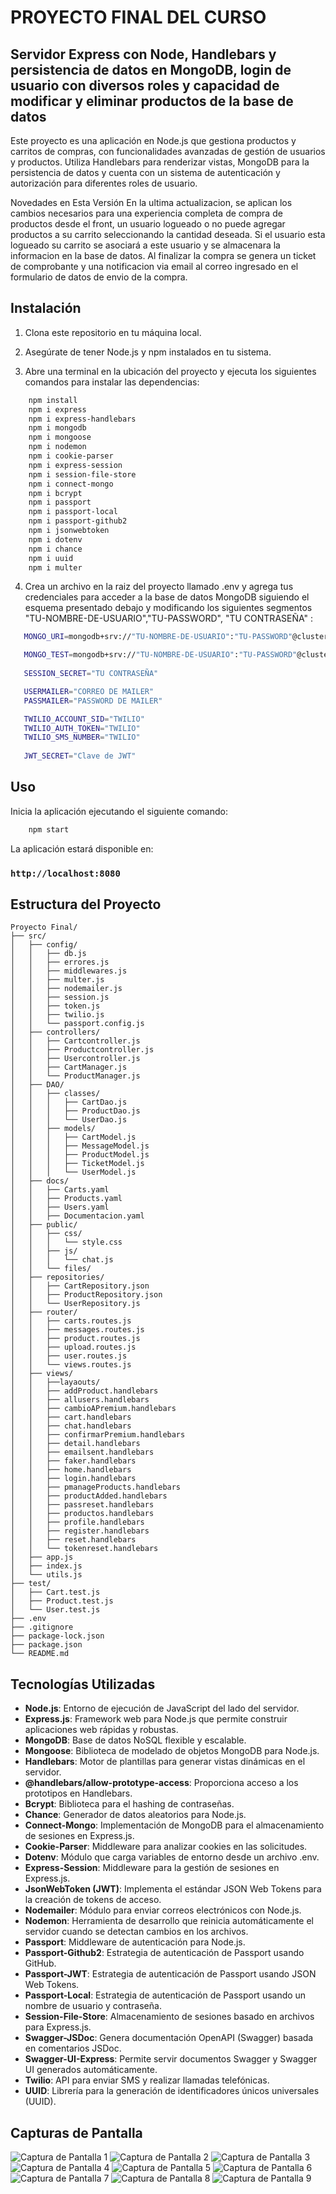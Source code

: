 # PROYECTO FINAL DEL CURSO
## Servidor Express con Node, Handlebars y persistencia de datos en MongoDB, login de usuario con diversos roles y capacidad de modificar y eliminar productos de la base de datos
Este proyecto es una aplicación en Node.js que gestiona productos y carritos de compras, con funcionalidades avanzadas de gestión de usuarios y productos. Utiliza Handlebars para renderizar vistas, MongoDB para la persistencia de datos y cuenta con un sistema de autenticación y autorización para diferentes roles de usuario.

Novedades en Esta Versión
En la ultima actualizacion, se aplican los cambios necesarios para una experiencia completa de compra de productos desde el front, un usuario logueado o no puede agregar productos a su carrito seleccionando la cantidad deseada. Si el usuario esta logueado su carrito se asociará a este usuario y se almacenara la informacion en la base de datos. Al finalizar la compra se genera un ticket de comprobante y una notificacion via email al correo ingresado en el formulario de datos de envio de la compra. 

## Instalación

1. Clona este repositorio en tu máquina local.

2. Asegúrate de tener Node.js y npm instalados en tu sistema.

3. Abre una terminal en la ubicación del proyecto y ejecuta los siguientes comandos para instalar las dependencias:



```bash
    npm install
    npm i express
    npm i express-handlebars
    npm i mongodb
    npm i mongoose
    npm i nodemon
    npm i cookie-parser
    npm i express-session
    npm i session-file-store
    npm i connect-mongo
    npm i bcrypt
    npm i passport
    npm i passport-local
    npm i passport-github2
    npm i jsonwebtoken
    npm i dotenv
    npm i chance
    npm i uuid
    npm i multer
```
4. Crea un archivo en la raiz del proyecto llamado .env y agrega tus credenciales para acceder a la base de datos MongoDB siguiendo el esquema presentado debajo y modificando los siguientes segmentos "TU-NOMBRE-DE-USUARIO","TU-PASSWORD", "TU CONTRASEÑA" :



```bash
   MONGO_URI=mongodb+srv://"TU-NOMBRE-DE-USUARIO":"TU-PASSWORD"@cluster0.xtb0h9o.mongodb.net/"nombre-de-la base-de-datos"?retryWrites=true&w=majority

   MONGO_TEST=mongodb+srv://"TU-NOMBRE-DE-USUARIO":"TU-PASSWORD"@cluster0.xtb0h9o.mongodb.net/"base-de datos-de-prueba"?retryWrites=true&w=majority
   
   SESSION_SECRET="TU CONTRASEÑA"

   USERMAILER="CORREO DE MAILER"
   PASSMAILER="PASSWORD DE MAILER"

   TWILIO_ACCOUNT_SID="TWILIO"
   TWILIO_AUTH_TOKEN="TWILIO"
   TWILIO_SMS_NUMBER="TWILIO"
   
   JWT_SECRET="Clave de JWT"  

```


## Uso

Inicia la aplicación ejecutando el siguiente comando:

```bash
    npm start
```
La aplicación estará disponible en:
### `http://localhost:8080`


## Estructura del Proyecto
```
Proyecto Final/
├── src/
│   ├── config/
│   │   ├── db.js
│   │   ├── errores.js
│   │   ├── middlewares.js
│   │   ├── multer.js
│   │   ├── nodemailer.js
│   │   ├── session.js
│   │   ├── token.js
│   │   ├── twilio.js
│   │   └── passport.config.js
│   ├── controllers/
│   │   ├── Cartcontroller.js
│   │   ├── Productcontroller.js
│   │   ├── Usercontroller.js
│   │   ├── CartManager.js
│   │   └── ProductManager.js
│   ├── DAO/
│   │   ├── classes/
│   │   │   ├── CartDao.js
│   │   │   ├── ProductDao.js
│   │   │   └── UserDao.js
│   │   ├── models/
│   │   │   ├── CartModel.js
│   │   │   ├── MessageModel.js
│   │   │   ├── ProductModel.js
│   │   │   ├── TicketModel.js
│   │   │   └── UserModel.js
│   ├── docs/
│   │   ├── Carts.yaml
│   │   ├── Products.yaml
│   │   ├── Users.yaml
│   │   ├── Documentacion.yaml
│   ├── public/
│   │   ├── css/
│   │   │   └── style.css
│   │   ├── js/
│   │   │   └── chat.js
│   │   └── files/
│   ├── repositories/
│   │   ├── CartRepository.json
│   │   ├── ProductRepository.json
│   │   └── UserRepository.js
│   ├── router/
│   │   ├── carts.routes.js
│   │   ├── messages.routes.js
│   │   ├── product.routes.js
│   │   ├── upload.routes.js
│   │   ├── user.routes.js
│   │   └── views.routes.js
│   ├── views/
│   │   ├──layaouts/
│   │   ├── addProduct.handlebars
│   │   ├── allusers.handlebars
│   │   ├── cambioAPremium.handlebars
│   │   ├── cart.handlebars
│   │   ├── chat.handlebars
│   │   ├── confirmarPremium.handlebars
│   │   ├── detail.handlebars
│   │   ├── emailsent.handlebars
│   │   ├── faker.handlebars
│   │   ├── home.handlebars
│   │   ├── login.handlebars
│   │   ├── pmanageProducts.handlebars
│   │   ├── productAdded.handlebars
│   │   ├── passreset.handlebars
│   │   ├── productos.handlebars
│   │   ├── profile.handlebars
│   │   ├── register.handlebars
│   │   ├── reset.handlebars
│   │   └── tokenreset.handlebars
│   ├── app.js
│   ├── index.js
│   └── utils.js
├── test/
│   ├── Cart.test.js
│   ├── Product.test.js
│   └── User.test.js
├── .env
├── .gitignore
├── package-lock.json
├── package.json
└── README.md
```



## Tecnologías Utilizadas

- **Node.js**: Entorno de ejecución de JavaScript del lado del servidor.
- **Express.js**: Framework web para Node.js que permite construir aplicaciones web rápidas y robustas.
- **MongoDB**: Base de datos NoSQL flexible y escalable.
- **Mongoose**: Biblioteca de modelado de objetos MongoDB para Node.js.
- **Handlebars**: Motor de plantillas para generar vistas dinámicas en el servidor.
- **@handlebars/allow-prototype-access**: Proporciona acceso a los prototipos en Handlebars.
- **Bcrypt**: Biblioteca para el hashing de contraseñas.
- **Chance**: Generador de datos aleatorios para Node.js.
- **Connect-Mongo**: Implementación de MongoDB para el almacenamiento de sesiones en Express.js.
- **Cookie-Parser**: Middleware para analizar cookies en las solicitudes.
- **Dotenv**: Módulo que carga variables de entorno desde un archivo .env.
- **Express-Session**: Middleware para la gestión de sesiones en Express.js.
- **JsonWebToken (JWT)**: Implementa el estándar JSON Web Tokens para la creación de tokens de acceso.
- **Nodemailer**: Módulo para enviar correos electrónicos con Node.js.
- **Nodemon**: Herramienta de desarrollo que reinicia automáticamente el servidor cuando se detectan cambios en los archivos.
- **Passport**: Middleware de autenticación para Node.js.
- **Passport-Github2**: Estrategia de autenticación de Passport usando GitHub.
- **Passport-JWT**: Estrategia de autenticación de Passport usando JSON Web Tokens.
- **Passport-Local**: Estrategia de autenticación de Passport usando un nombre de usuario y contraseña.
- **Session-File-Store**: Almacenamiento de sesiones basado en archivos para Express.js.
- **Swagger-JSDoc**: Genera documentación OpenAPI (Swagger) basada en comentarios JSDoc.
- **Swagger-UI-Express**: Permite servir documentos Swagger y Swagger UI generados automáticamente.
- **Twilio**: API para enviar SMS y realizar llamadas telefónicas.
- **UUID**: Librería para la generación de identificadores únicos universales (UUID).



## Capturas de Pantalla

![Captura de Pantalla 1](/src/public/files/Capturadepantalla1.png)
![Captura de Pantalla 2](/src/public/files/Capturadepantalla2.png)
![Captura de Pantalla 3](/src/public/files/Capturadepantalla3.png)
![Captura de Pantalla 4](/src/public/files/Capturadepantalla4.png)
![Captura de Pantalla 5](/src/public/files/Capturadepantalla5.png)
![Captura de Pantalla 6](/src/public/files/Capturadepantalla6.png)
![Captura de Pantalla 7](/src/public/files/Capturadepantalla7.png)
![Captura de Pantalla 8](/src/public/files/Capturadepantalla8.png)
![Captura de Pantalla 9](/src/public/files/Capturadepantalla9.png)